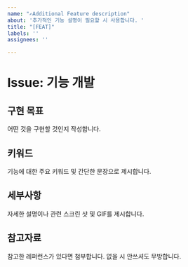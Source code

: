 ```yaml
---
name: "✍Additional Feature description"
about: '추가적인 기능 설명이 필요할 시 사용합니다. '
title: "[FEAT]"
labels: ''
assignees: ''

---
```


# Issue: 기능 개발

## 구현 목표
어떤 것을 구현할 것인지 작성합니다.

## 키워드
기능에 대한 주요 키워드 및 간단한 문장으로 제시합니다.

## 세부사항
자세한 설명이나 관련 스크린 샷 및 GIF를 제시합니다.

## 참고자료
참고한 레퍼런스가 있다면 첨부합니다. 
없을 시 안쓰셔도 무방합니다.
